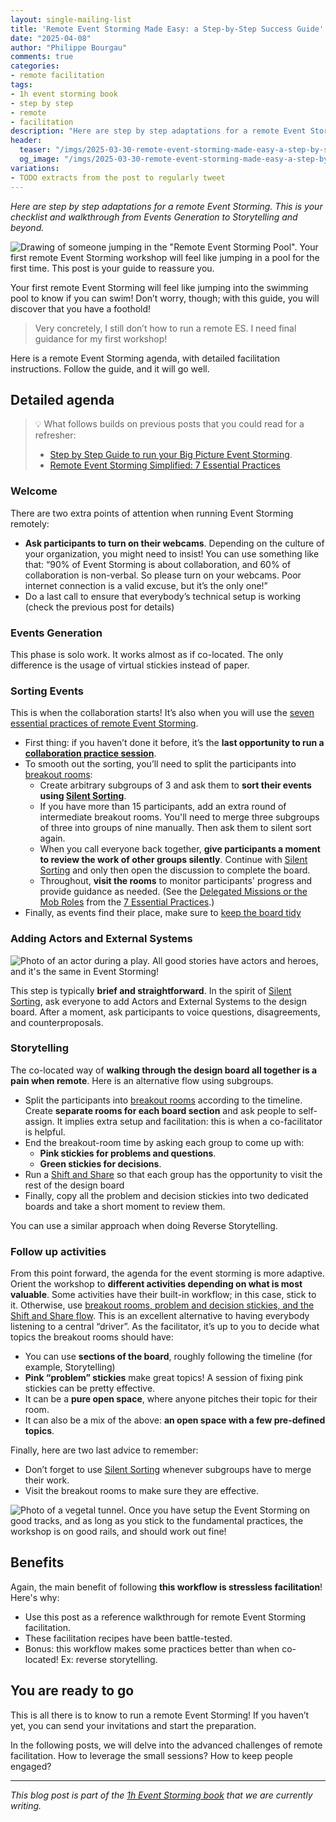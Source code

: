 ```yaml
---
layout: single-mailing-list
title: 'Remote Event Storming Made Easy: a Step-by-Step Success Guide'
date: "2025-04-08"
author: "Philippe Bourgau"
comments: true
categories:
- remote facilitation
tags:
- 1h event storming book
- step by step
- remote
- facilitation
description: "Here are step by step adaptations for a remote Event Storming. Events Generation, Sorting, Actors and External Systems, Storytelling, and beyond: you will find what to change to make each step work like a charm."
header:
  teaser: "/imgs/2025-03-30-remote-event-storming-made-easy-a-step-by-step-success-guide/remote-event-storming-pool-teaser.jpg"
  og_image: "/imgs/2025-03-30-remote-event-storming-made-easy-a-step-by-step-success-guide/remote-event-storming-pool-og.jpg"
variations:
- TODO extracts from the post to regularly tweet
---
```

_Here are step by step adaptations for a remote Event Storming. This is your checklist and walkthrough from Events Generation to Storytelling and beyond._

![Drawing of someone jumping in the "Remote Event Storming Pool". Your first remote Event Storming workshop will feel like jumping in a pool for the first time. This post is your guide to reassure you.]({{site.url}}{{site.baseurl}}/imgs/2025-03-30-remote-event-storming-made-easy-a-step-by-step-success-guide/remote-event-storming-pool.jpg)

Your first remote Event Storming will feel like jumping into the swimming pool to know if you can swim! Don’t worry, though; with this guide, you will discover that you have a foothold!

> Very concretely, I still don’t how to run a remote ES. I need final guidance for my first workshop!

Here is a remote Event Storming agenda, with detailed facilitation instructions. Follow the guide, and it will go well.

## Detailed agenda

> 💡 What follows builds on previous posts that you could read for a refresher:
>
> - [Step by Step Guide to run your Big Picture Event Storming]({{site.url}}{{site.baseurl}}/big%20picture/step-by-step-guide-to-run-your-big-picture-event-storming/).
> - [Remote Event Storming Simplified: 7 Essential Practices]({{site.url}}{{site.baseurl}}/remote%20facilitation/remote-event-storming-simplified-7-essential-practices/)

### Welcome

There are two extra points of attention when running Event Storming remotely:

- **Ask participants to turn on their webcams**. Depending on the culture of your organization, you might need to insist! You can use something like that: “90% of Event Storming is about collaboration, and 60% of collaboration is non-verbal. So please turn on your webcams. Poor internet connection is a valid excuse, but it’s the only one!”
- Do a last call to ensure that everybody’s technical setup is working (check the previous post for details)

### Events Generation

This phase is solo work. It works almost as if co-located. The only difference is the usage of virtual stickies instead of paper.

### Sorting Events

This is when the collaboration starts! It’s also when you will use the [seven essential practices of remote Event Storming]({{site.url}}{{site.baseurl}}/remote%20facilitation/remote-event-storming-simplified-7-essential-practices/).

- First thing: if you haven’t done it before, it’s the **last opportunity to run a [collaboration practice session]({{site.url}}{{site.baseurl}}/remote%20facilitation/remote-event-storming-simplified-7-essential-practices/#make-participants-practice-first)**.
- To smooth out the sorting, you’ll need to split the participants into [breakout rooms]({{site.url}}{{site.baseurl}}/remote%20facilitation/remote-event-storming-simplified-7-essential-practices/#regularly-break-out-into-topic-rooms):
  - Create arbitrary subgroups of 3 and ask them to **sort their events using [Silent Sorting]({{site.url}}{{site.baseurl}}/remote%20facilitation/remote-event-storming-simplified-7-essential-practices/#merge-work-with-silent-sorting)**.
  - If you have more than 15 participants, add an extra round of intermediate breakout rooms. You'll need to merge three subgroups of three into groups of nine manually. Then ask them to silent sort again.
  - When you call everyone back together, **give participants a moment to review the work of other groups silently**. Continue with [Silent Sorting]({{site.url}}{{site.baseurl}}/remote%20facilitation/remote-event-storming-simplified-7-essential-practices/#merge-work-with-silent-sorting) and only then open the discussion to complete the board.
  - Throughout, **visit the rooms** to monitor participants' progress and provide guidance as needed. (See the [Delegated Missions or the Mob Roles]({{site.url}}{{site.baseurl}}/remote%20facilitation/remote-event-storming-simplified-7-essential-practices/#assign-collaboration-roles) from the [7 Essential Practices]({{site.url}}{{site.baseurl}}/remote%20facilitation/remote-event-storming-simplified-7-essential-practices/).)
- Finally, as events find their place, make sure to [keep the board tidy]({{site.url}}{{site.baseurl}}/remote%20facilitation/remote-event-storming-simplified-7-essential-practices/#keep-the-board-self-explanatory)

### Adding Actors and External Systems

![Photo of an actor during a play. All good stories have actors and heroes, and it's the same in Event Storming!]({{site.url}}{{site.baseurl}}/imgs/2025-03-30-remote-event-storming-made-easy-a-step-by-step-success-guide/actor.jpg)

This step is typically **brief and straightforward**. In the spirit of [Silent Sorting]({{site.url}}{{site.baseurl}}/remote%20facilitation/remote-event-storming-simplified-7-essential-practices/#merge-work-with-silent-sorting), ask everyone to add Actors and External Systems to the design board. After a moment, ask participants to voice questions, disagreements, and counterproposals.

### Storytelling

The co-located way of **walking through the design board all together is a pain when remote**. Here is an alternative flow using subgroups.

- Split the participants into [breakout rooms]({{site.url}}{{site.baseurl}}/remote%20facilitation/remote-event-storming-simplified-7-essential-practices/#regularly-break-out-into-topic-rooms) according to the timeline. Create **separate rooms for each board section** and ask people to self-assign. It implies extra setup and facilitation: this is when a co-facilitator is helpful.
- End the breakout-room time by asking each group to come up with:
  - **Pink stickies for problems and questions**.
  - **Green stickies for decisions**.
- Run a [Shift and Share]({{site.url}}{{site.baseurl}}/remote%20facilitation/remote-event-storming-simplified-7-essential-practices/#regularly-break-out-into-topic-rooms) so that each group has the opportunity to visit the rest of the design board
- Finally, copy all the problem and decision stickies into two dedicated boards and take a short moment to review them.

You can use a similar approach when doing Reverse Storytelling.

### Follow up activities

From this point forward, the agenda for the event storming is more adaptive. Orient the workshop to **different activities depending on what is most valuable**. Some activities have their built-in workflow; in this case, stick to it. Otherwise, use [breakout rooms, problem and decision stickies, and the Shift and Share flow]({{site.url}}{{site.baseurl}}/remote%20facilitation/remote-event-storming-simplified-7-essential-practices/#regularly-break-out-into-topic-rooms). This is an excellent alternative to having everybody listening to a central “driver”. As the facilitator, it’s up to you to decide what topics the breakout rooms should have:

- You can use **sections of the board**, roughly following the timeline (for example, Storytelling)
- **Pink “problem” stickies** make great topics! A session of fixing pink stickies can be pretty effective.
- It can be a **pure open space**, where anyone pitches their topic for their room.
- It can also be a mix of the above: **an open space with a few pre-defined topics**.

Finally, here are two last advice to remember:

- Don’t forget to use [Silent Sorting]({{site.url}}{{site.baseurl}}/remote%20facilitation/remote-event-storming-simplified-7-essential-practices/#merge-work-with-silent-sorting) whenever subgroups have to merge their work.
- Visit the breakout rooms to make sure they are effective.

![Photo of a vegetal tunnel. Once you have setup the Event Storming on good tracks, and as long as you stick to the fundamental practices, the workshop is on good rails, and should work out fine!]({{site.url}}{{site.baseurl}}/imgs/2025-03-30-remote-event-storming-made-easy-a-step-by-step-success-guide/tunnel.jpg)

## Benefits

Again, the main benefit of following **this workflow is stressless facilitation**! Here's why:

- Use this post as a reference walkthrough for remote Event Storming facilitation.
- These facilitation recipes have been battle-tested.
- Bonus: this workflow makes some practices better than when co-located! Ex: reverse storytelling.

## You are ready to go

This is all there is to know to run a remote Event Storming! If you haven’t yet, you can send your invitations and start the preparation.

In the following posts, we will delve into the advanced challenges of remote facilitation. How to leverage the small sessions? How to keep people engaged?

----

_This blog post is part of the [1h Event Storming book]({{site.url}}{{site.baseurl}}/1h-event-storming-book/) that we are currently writing._

